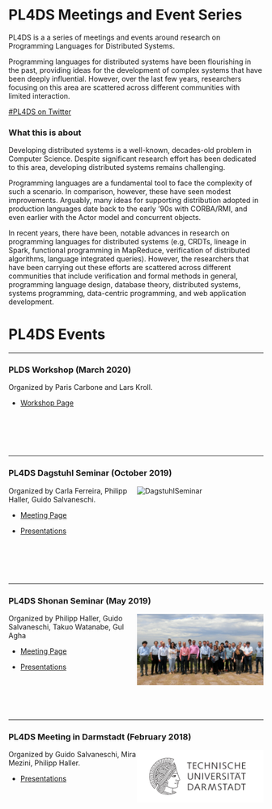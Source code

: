 # PL4DS Meetings and Event Series

PL4DS is a a series of meetings and events around research on Programming Languages for Distributed Systems.

Programming languages for distributed systems have been flourishing in the past, providing ideas for the development of complex systems that have been deeply influential. However, over the last few years, researchers focusing on this area are scattered across different communities with limited interaction.

[#PL4DS on Twitter](https://twitter.com/search?q=%23pl4ds&src=typed_query)


### What this is about

Developing distributed systems is a well-known, decades-old problem in Computer Science. Despite significant research effort has been dedicated to this area, developing distributed systems remains challenging. 

Programming languages are a fundamental tool to face the complexity of such a scenario. In comparison, however, these have seen modest improvements. Arguably, many ideas for supporting distribution adopted in production languages date back to the early ’90s with CORBA/RMI, and even earlier with the Actor model and concurrent objects. 

In recent years, there have been, notable advances in research on programming languages for distributed systems (e.g, CRDTs, lineage in Spark, functional programming in MapReduce, verification of distributed algorithms, language integrated queries). However, the researchers that have been carrying out these efforts are scattered across different communities that include verification and formal methods in general, programming language design, database theory, distributed systems, systems programming, data-centric programming, and web application development.

# PL4DS Events

---

### PLDS Workshop (March 2020)

Organized by Paris Carbone and Lars Kroll.

- [Workshop Page](https://plds.github.io/programme.html)

<br/>
<br/>
<br/>
<br/>

---

### PL4DS Dagstuhl Seminar (October 2019)
<img src="./assets/images/DagstuhlSeminar.jpg" alt="DagstuhlSeminar" width="250" align="right"/>

Organized by Carla Ferreira, Philipp Haller, Guido Salvaneschi.

- [Meeting Page](https://www.dagstuhl.de/en/program/calendar/semhp/?semnr=19442)

- [Presentations](https://github.com/pl4ds/Dagstuhl-2019/blob/master/pages/Dagstuhl.md)

<br/>
<br/>
<br/>
<br/>

---

### PL4DS Shonan Seminar (May 2019)

<img src="./assets/images/group_photo.jpg" alt="group_photo" width="250" align="right"/>

Organized by Philipp Haller, Guido Salvaneschi, Takuo Watanabe, Gul Agha

- [Meeting Page](https://shonan.nii.ac.jp/seminars/149/)

- [Presentations](https://github.com/pl4ds/Shonan-2019/blob/master/Pages/shonan.md)

<br/>
<br/>
<br/>
<br/>

---

### PL4DS Meeting in Darmstadt (February 2018)
<img src="./assets/images/TU_Darmstadt_Logo.png" alt="TU_Darmstadt_Logo" width="250" align="right"/>

Organized by Guido Salvaneschi, Mira Mezini, Philipp Haller.

- [Presentations](https://github.com/pl4ds/Darmstadt-2018/blob/master/pages/darmstadt.md)

<br/>
<br/>
<br/>
<br/>

